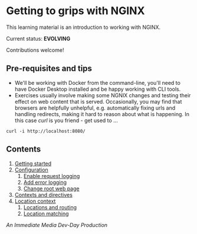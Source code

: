# Getting to grips with NGINX

This learning material is an introduction to working with NGINX.

Current status: **EVOLVING**

Contributions welcome!

## Pre-requisites and tips

* We'll be working with Docker from the command-line, you'll need to have Docker Desktop installed and be happy working with CLI tools.
* Exercises usually involve making some NGNIX changes and testing their effect on web content that is served. Occasionally, you may find that browsers are helpfully unhelpful, e.g. automatically fixing urls and handling redirects, making it hard to reason about what is happening. In this case _curl_ is you friend - get used to ...

```
curl -i http://localhost:8080/
```

## Contents

1. [Getting started](/md/getting-started.md)
2. [Configuration](/md/config-files.md)
    1. [Enable request logging](/md/enable-request-logging.md)
    1. [Add error logging](/md/add-error-logging.md)
    1. [Change root web page](/md/change-root-web-page.md)
3. [Contexts and directives](/md/contexts-and-directives.md)
4. [Location context](/md/location-context.md)
    1. [Locations and routing](/md/locations-and-routing.md)
    1. [Location matching](/md/location-matching.md)

_An Immediate Media Dev-Day Production_
